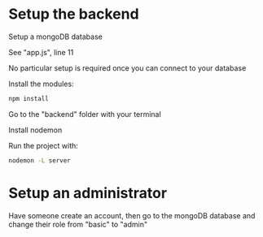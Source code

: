 # Setup the backend

Setup a mongoDB database

See "app.js", line 11

No particular setup is required once you can connect to your database

Install the modules:

```bash
npm install
```

Go to the "backend" folder with your terminal

Install nodemon

Run the project with:

```bash
nodemon -L server
```

# Setup an administrator

Have someone create an account, then go to the mongoDB database and change their role from "basic" to "admin"
